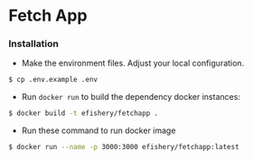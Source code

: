 # Fetch App

### Installation

+ Make the environment files. Adjust your local configuration.
```bash
$ cp .env.example .env
```

+ Run `docker run` to build the dependency docker instances:
```bash
$ docker build -t efishery/fetchapp .
```

+ Run these command to run docker image
```bash
$ docker run --name -p 3000:3000 efishery/fetchapp:latest
```